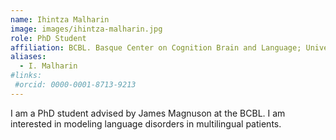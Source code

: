 ```yaml
---
name: Ihintza Malharin
image: images/ihintza-malharin.jpg
role: PhD Student
affiliation: BCBL. Basque Center on Cognition Brain and Language; University of the Basque Country UPV/EHU
aliases:
  - I. Malharin
#links:
 #orcid: 0000-0001-8713-9213
---
```

I am a PhD student advised by James Magnuson at the BCBL. I am interested in modeling language disorders in multilingual patients.
